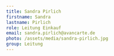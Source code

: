 ```yaml
---
title: Sandra Pirlich
firstname: Sandra
lastname: Pirlich
role: Leitung Einkauf
email: sandra.pirlich@avancarte.de
photo: /assets/media/sandra-pirlich.jpg
group: Leitung
---
```

